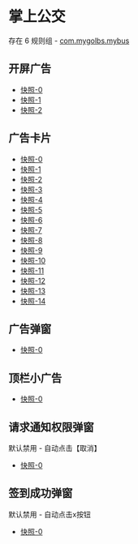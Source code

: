 # 掌上公交

存在 6 规则组 - [com.mygolbs.mybus](/src/apps/com.mygolbs.mybus.ts)

## 开屏广告

- [快照-0](https://i.gkd.li/import/12745634)
- [快照-1](https://i.gkd.li/import/12790377)
- [快照-2](https://i.gkd.li/import/12790485)

## 广告卡片

- [快照-0](https://i.gkd.li/import/12790521)
- [快照-1](https://i.gkd.li/import/12790706)
- [快照-2](https://i.gkd.li/import/12790841)
- [快照-3](https://i.gkd.li/import/12790887)
- [快照-4](https://i.gkd.li/import/12790656)
- [快照-5](https://i.gkd.li/import/12790903)
- [快照-6](https://i.gkd.li/import/12790610)
- [快照-7](https://i.gkd.li/import/12790941)
- [快照-8](https://i.gkd.li/import/12791122)
- [快照-9](https://i.gkd.li/import/12790671)
- [快照-10](https://i.gkd.li/import/12790551)
- [快照-11](https://i.gkd.li/import/12790616)
- [快照-12](https://i.gkd.li/import/12790707)
- [快照-13](https://i.gkd.li/import/12790717)
- [快照-14](https://i.gkd.li/import/12791579)

## 广告弹窗

- [快照-0](https://i.gkd.li/import/12790762)

## 顶栏小广告

- [快照-0](https://i.gkd.li/import/12790841)

## 请求通知权限弹窗

默认禁用 - 自动点击【取消】

- [快照-0](https://i.gkd.li/import/12715980)

## 签到成功弹窗

默认禁用 - 自动点击x按钮

- [快照-0](https://i.gkd.li/import/12716035)
